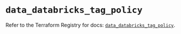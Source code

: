 # `data_databricks_tag_policy`

Refer to the Terraform Registry for docs: [`data_databricks_tag_policy`](https://registry.terraform.io/providers/databricks/databricks/1.91.0/docs/data-sources/tag_policy).
